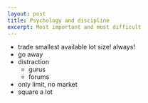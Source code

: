```yaml
---
layout: post
title: Psychology and discipline
excerpt: Most important and most difficult
---
```


* trade smallest available lot size! always!
* go away
* distraction
	* gurus
	* forums
* only limit, no market
* square a lot
